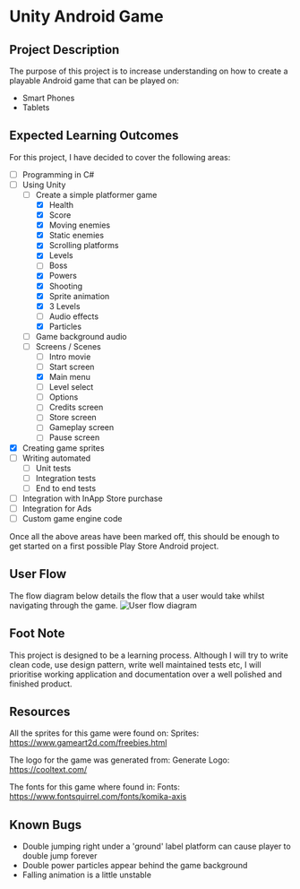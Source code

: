 # Unity Android Game

## Project Description
The purpose of this project is to increase understanding on how to create a playable Android game that can be played on:
 - Smart Phones
 - Tablets

## Expected Learning Outcomes
For this project, I have decided to cover the following areas:
- [ ] Programming in C#
- [ ] Using Unity
  - [ ] Create a simple platformer game
    - [x] Health
    - [x] Score
    - [x] Moving enemies
    - [x] Static enemies
    - [x] Scrolling platforms
    - [x] Levels
    - [ ] Boss
    - [x] Powers
    - [x] Shooting
    - [x] Sprite animation
    - [x] 3 Levels
    - [ ] Audio effects
    - [x] Particles
  - [ ] Game background audio
  - [ ] Screens / Scenes
    - [ ] Intro movie
    - [ ] Start screen
    - [x] Main menu
    - [ ] Level select
    - [ ] Options
    - [ ] Credits screen
    - [ ] Store screen
    - [ ] Gameplay screen
    - [ ] Pause screen
- [x] Creating game sprites
- [ ] Writing automated
  - [ ] Unit tests
  - [ ] Integration tests
  - [ ] End to end tests
- [ ] Integration with InApp Store purchase
- [ ] Integration for Ads
- [ ] Custom game engine code

Once all the above areas have been marked off, this should be enough to get started on a first possible Play Store Android project.

## User Flow
The flow diagram below details the flow that a user would take whilst navigating through the game.
![User flow diagram](https://github.com/msuddin/unity-android-game-csharp/blob/master/user_flow_digram.png)

## Foot Note
This project is designed to be a learning process.
Although I will try to write clean code, use design pattern, write well maintained tests etc,
I will prioritise working application and documentation over a well polished and finished product.

## Resources
All the sprites for this game were found on:
Sprites: https://www.gameart2d.com/freebies.html

The logo for the game was generated from:
Generate Logo: https://cooltext.com/

The fonts for this game where found in:
Fonts: https://www.fontsquirrel.com/fonts/komika-axis

## Known Bugs
 - Double jumping right under a 'ground' label platform can cause player to double jump forever
 - Double power particles appear behind the game background
 - Falling animation is a little unstable

